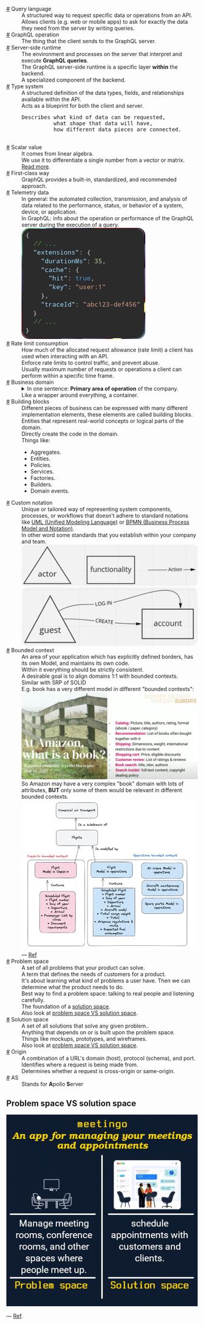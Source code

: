 <dl>
  <dt id="queryLanguageDefinition">
    <a href="#queryLanguageDefinition">#</a>
    Query language
  </dt>
  <dd>
    A structured way to request specific data or operations from an API. 
  </dd>
  <dd>
    Allows clients (e.g. web or mobile apps) to ask for exactly the data they need from the server by writing queries.
  </dd>
  <dt id="graphqlOperationDefinition">
    <a href="#graphqlOperationDefinition">#</a>
    GraphQL operation
  </dt>
  <dd>
    The thing that the client sends to the GraphQL server.
  </dd>
  <dt id="serverSideRuntimeDefinition">
    <a href="#serverSideRuntimeDefinition">#</a>
    Server-side runtime
  </dt>
  <dd>
    The environment and processes on the server that interpret and execute <b>GraphQL queries</b>.
  </dd>
  <dd>
    The GraphQL server-side runtime is a specific layer <b>within</b> the backend.
  </dd>
  <dd>A specialized component of the backend.</dd>
  <dt id="typeSystemDefinitionInGraphql">
    <a href="#typeSystemDefinitionInGraphql">#</a>
    Type system
  </dt>
  <dd>A structured definition of the data types, fields, and relationships available within the API.</dd>
  <dd>Acts as a blueprint for both the client and server.</dd>
  <dd>
    <pre>
Describes what kind of data can be requested,
          what shape that data will have,
          how different data pieces are connected.
    </pre>
  </dd>
  <dt id="scalarValueDefinition">
    <a href="#scalarValueDefinition">#</a>
    Scalar value
  </dt>
  <dd>
    It comes from linear algebra.
  </dd>
  <dd>
    We use it to differentiate a single number from a vector or matrix. 
  </dd>
  <dd>
    <a href="https://softwareengineering.stackexchange.com/q/238033/408819">Read more</a>.
  </dd>
  <dt id="firstClassWayDefinition">
    <a href="#firstClassWayDefinition">#</a>
    First-class way
  </dt>
  <dd>
    GraphQL provides a built-in, standardized, and recommended approach.
  </dd>
  <dt id="telemetryDataDefinition">
    <a href="#telemetryDataDefinition">#</a>
    Telemetry data
  </dt>
  <dd>
    In general: the automated collection, transmission, and analysis of data related to the performance, status, or behavior of a system, device, or application.
  </dd>
  <dd>
    In GraphQL: info about the operation or performance of the GraphQL server during the execution of a query.
  </dd>
  <dd>
    <img src="./assets/example-extensions-response-json.png" alt="Example of extensions response body" />
  </dd>
  <dt id="rateLimitConsumptionDefinition">
    <a href="#rateLimitConsumptionDefinition">#</a>
    Rate limit consumption
  </dt>
  <dd>
    How much of the allocated request allowance (rate limit) a client has used when interacting with an API.
  </dd>
  <dd>Enforce rate limits to control traffic, and prevent abuse.</dd>
  <dd>
    Usually maximum number of requests or operations a client can perform within a specific time frame.
  </dd>
  <dt id="businessDomainInDomainDrivenDesign">
    <a href="#businessDomainInDomainDrivenDesign">#</a>
    Business domain
  </dt>
  <dd>
    <details>
      <summary>In one sentence: <b>Primary area of operation</b> of the company.</summary>
      <p>
        E.g., Starbucks is renowned for its coffee, while DHL offers global delivery services.
        <br/>
        They can operate in <b>multiple business domains</b> too; e.g. Amazon operates in both retail and cloud computing.
        <br />
        Resembles what we call it <a href="#coreDomainDefinition">core subdomains</a>.
      </p>
    </details>
  </dd>
  <dd>
    Like a wrapper around everything, a container.
  </dd>
  <dt id="buildingBlockInDomainDrivenDesign">
    <a href="#buildingBlockInDomainDrivenDesign">#</a>
    Building blocks
  </dt>
  <dd>
    Different pieces of business can be expressed with many different implementation elements, these elements are called building blocks.
  </dd>
  <dd>
    Entities that represent real-world concepts or logical parts of the domain.
  </dd>
  <dd>
    Directly create the code in the domain.
  </dd>
  <dd>
    Things like:
    <ul>
      <li>Aggregates.</li>
      <li>Entities.</li>
      <li>Policies.</li>
      <li>Services.</li>
      <li>Factories.</li>
      <li>Builders.</li>
      <li>Domain events.</li>
  </dd>
  <dt id="customNotationsDefinitionInDomainDrivenDesign">
    <a href="#customNotationsDefinitionInDomainDrivenDesign">#</a>
    Custom notation
  </dt>
  <dd>
    Unique or tailored way of representing system components, processes, or workflows that doesn't adhere to standard notations like <a href="https://en.wikipedia.org/wiki/Unified_Modeling_Language">UML (Unified Modeling Language)</a> or <a href="https://en.wikipedia.org/wiki/Business_Process_Model_and_Notation">BPMN (Business Process Model and Notation)</a>.
  </dd>
  <dd>
    In other word some standards that you establish within your company and team.
  </dd>
  <dd>
    <img 
      src="./assets/custom-notation1.png"
      alt="Our custom notation definition; what each shape/symbol means"
    />
    <img 
      src="./assets/custom-notation2.png"
      alt="A simple example using the established custom notation"
    />
  </dd>
  <dt id="boundedContextDefinitionInDomainDrivenDesign">
    <a href="#boundedContextDefinitionInDomainDrivenDesign">#</a>
    Bounded context
  </dt>
  <dd>
    An area of your application which has explicitly defined borders, has its own Model, and maintains its own code.
  </dd>
  <dd>Within it everything should be strictly consistent.</dd>
  <dd>A desirable goal is to align domains 1:1 with bounded contexts.</dd>
  <dd>Similar with SRP of SOLID</dd>
  <dd>
    E.g. book has a very different model in different "bounded contexts":
    <br />
    <img src="./assets/book-domain-at-amazon-bounded-context.png" alt="In catalog, bounded context is picture, title, authors, rating, etc. In shipping, bounded context is dimensions, weight, international restrictions, etc. In search, bounded context is full-text content, copyright dealing policy, etc." />
    <br />
    So Amazon may have a very complex "book" domain with lots of attributes, <b>BUT</b> only some of them would be relevant in different bounded contexts.
    <br />
    <img src="./assets/flight-domain-in-different-bounded-contexts.png" />
    <br />
    &mdash; <a href="https://stackoverflow.com/a/75485118/8784518">Ref</a>
  </dd>
  <dt id="problemSpaceDefinitionInDomainDriverDesign">
    <a href="#problemSpaceDefinitionInDomainDriverDesign">#</a>
    Problem space
  </dt>
  <dd>A set of all problems that your product can solve.</dd>
  <dd>A term that defines the needs of customers for a product.</dd>
  <dd>
    It's about learning what kind of problems a user have. Then we can determine what the product needs to do.
  </dd>
  <dd>Best way to find a problem space: talking to real people and listening carefully.</dd>
  <dd>The foundation of a <a href="#solutionSpaceDefinitionInDomainDriverDesign">solution space</a>.</dd>
  <dd>Also look at <a href="#problem-space-vs-solution-space">problem space VS solution space</a>.<dd>
  <dt id="solutionSpaceDefinitionInDomainDriverDesign">
    <a href="#solutionSpaceDefinitionInDomainDriverDesign">#</a>
    Solution space
  </dt>
  <dd>A set of all solutions that solve any given problem..</dd>
  <dd>Anything that depends on or is built upon the problem space.</dd>
  <dd>Things like mockups, prototypes, and wireframes.</dd>
  <dd>
    Also look at <a href="#problem-space-vs-solution-space">problem space VS solution space</a>.
  <dd>
  <dt id="originInCorsAttackDefinition">
    <a href="#originInCorsAttackDefinition">#</a>
    Origin
  </dt>
  <dd>
    A combination of a URL's domain (host), protocol (schema), and port.
  </dd>
  <dd>Identifies where a request is being made from.</dd>
  <dd>Determines whether a request is cross-origin or same-origin.</dd>
  <dt id="asAcronymStandsFor">
    <a href="#asAcronymStandsFor">#</a>
    AS
  </dt>
  <dd>Stands for <b>A</b>pollo <b>S</b>erver</dd>
</dl>

## Problem space VS solution space

![Let's say you want to build a product for managing meetings and appointments. Your product could be used to manage meeting rooms, conference rooms, and other spaces where people meet up. It could also be used to schedule appointments with customers and clients, which would fall under the “meeting management software” category. The first use case falls under the problem space, while the second use case falls under the solution space.](./assets/problem-space-solution-space.png)

&mdash; [Ref](https://userstorymap.io/problem-space-vs-solution-space/).
